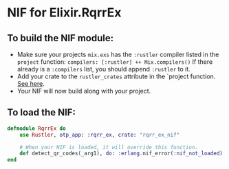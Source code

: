 # NIF for Elixir.RqrrEx

## To build the NIF module:

- Make sure your projects `mix.exs` has the `:rustler` compiler listed in the `project` function: `compilers: [:rustler] ++ Mix.compilers()` If there already is a `:compilers` list, you should append `:rustler` to it.
- Add your crate to the `rustler_crates` attribute in the `project function. [See here](https://hexdocs.pm/rustler/basics.html#crate-configuration).
- Your NIF will now build along with your project.

## To load the NIF:

```elixir
defmodule RqrrEx do
    use Rustler, otp_app: :rqrr_ex, crate: "rqrr_ex_nif"

    # When your NIF is loaded, it will override this function.
    def detect_qr_codes(_arg1), do: :erlang.nif_error(:nif_not_loaded)
end
```